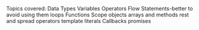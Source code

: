 Topics covered:
Data Types
Variables
Operators
Flow Statements-better to avoid using them
loops
Functions
Scope
objects
arrays and methods
rest and spread operators
template literals
Callbacks
promises